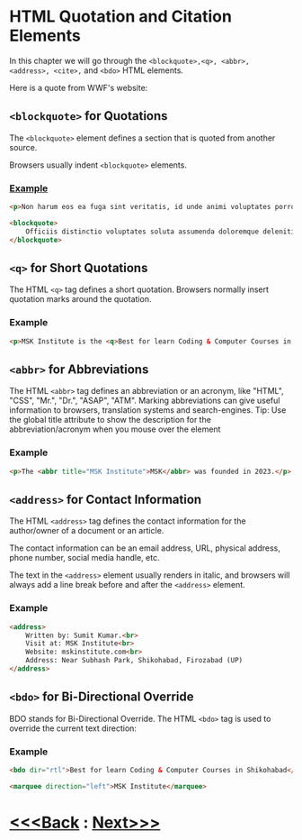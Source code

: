 # HTML Quotation and Citation Elements

In this chapter we will go through the `<blockquote>,<q>, <abbr>, <address>, <cite>,` and `<bdo>` HTML elements.

Here is a quote from WWF's website:

## `<blockquote>` for Quotations

The `<blockquote>` element defines a section that is quoted from another source.

Browsers usually indent `<blockquote>` elements.
### [Example](index.html)

```html
<p>Non harum eos ea fuga sint veritatis, id unde animi voluptates porro doloribus nesciunt ad delectus amet recusandae debitis dolores! Repellat quo hic eligendi placeat. Ea?</p>

<blockquote>
    Officiis distinctio voluptates soluta assumenda doloremque deleniti libero molestias rem nostrum voluptatum dolores, velit quibusdam recusandae placeat, tenetur provident rerum cupiditate ad, fuga consequatur excepturi! Sit!
</blockquote>
```

## `<q>` for Short Quotations

The HTML `<q>` tag defines a short quotation.
Browsers normally insert quotation marks around the quotation.

### Example
```html
<p>MSK Institute is the <q>Best for learn Coding & Computer Courses in Shikohabad</q> </p>
```

## `<abbr>` for Abbreviations

The HTML `<abbr>` tag defines an abbreviation or an acronym, like "HTML", "CSS", "Mr.", "Dr.", "ASAP", "ATM".
Marking abbreviations can give useful information to browsers, translation systems and search-engines.
Tip: Use the global title attribute to show the description for the abbreviation/acronym when you mouse over the element

### Example
```html
<p>The <abbr title="MSK Institute">MSK</abbr> was founded in 2023.</p>
```

## `<address>` for Contact Information
The HTML `<address>` tag defines the contact information for the author/owner of a document or an article.

The contact information can be an email address, URL, physical address, phone number, social media handle, etc.

The text in the `<address>` element usually renders in italic, and browsers will always add a line break before and after the `<address>` element.

### Example

```html
<address>
    Written by: Sumit Kumar.<br>
    Visit at: MSK Institute<br>
    Website: mskinstitute.com<br>
    Address: Near Subhash Park, Shikohabad, Firozabad (UP)
</address>
```

## `<bdo>` for Bi-Directional Override

BDO stands for Bi-Directional Override.
The HTML `<bdo>` tag is used to override the current text direction:

### Example
```html
<bdo dir="rtl">Best for learn Coding & Computer Courses in Shikohabad</bdo>
```

```html
<marquee direction="left">MSK Institute</marquee>
```

# [<<<Back](../06_Text_Formatting/Text_Formatting.md) : [Next>>>](../08_Comments/comment.md)